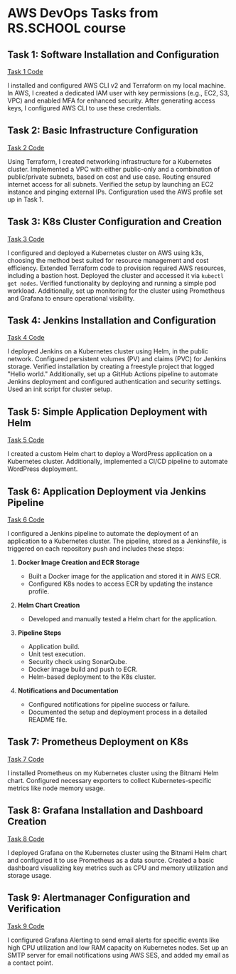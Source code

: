 # AWS DevOps Tasks from RS.SCHOOL course

## Task 1: Software Installation and Configuration  
[Task 1 Code](https://github.com/alextonkovid/aws-devops/tree/task_1)  

I installed and configured AWS CLI v2 and Terraform on my local machine. In AWS, I created a dedicated IAM user with key permissions (e.g., EC2, S3, VPC) and enabled MFA for enhanced security. After generating access keys, I configured AWS CLI to use these credentials.

## Task 2: Basic Infrastructure Configuration  
[Task 2 Code](https://github.com/alextonkovid/aws-devops/tree/task_2)  

Using Terraform, I created networking infrastructure for a Kubernetes cluster. Implemented a VPC with either public-only and a combination of public/private subnets, based on cost and use case. Routing ensured internet access for all subnets. Verified the setup by launching an EC2 instance and pinging external IPs. Configuration used the AWS profile set up in Task 1.

## Task 3: K8s Cluster Configuration and Creation  
[Task 3 Code](https://github.com/alextonkovid/aws-devops/tree/task_3)  

I configured and deployed a Kubernetes cluster on AWS using k3s, choosing the method best suited for resource management and cost efficiency. Extended Terraform code to provision required AWS resources, including a bastion host. Deployed the cluster and accessed it via `kubectl get nodes`. Verified functionality by deploying and running a simple pod workload. Additionally, set up monitoring for the cluster using Prometheus and Grafana to ensure operational visibility.

## Task 4: Jenkins Installation and Configuration  
[Task 4 Code](https://github.com/alextonkovid/aws-devops/tree/task_4)  

I deployed Jenkins on a Kubernetes cluster using Helm, in the public network. Configured persistent volumes (PV) and claims (PVC) for Jenkins storage. Verified installation by creating a freestyle project that logged "Hello world." Additionally, set up a GitHub Actions pipeline to automate Jenkins deployment and configured authentication and security settings. Used an init script for cluster setup.

## Task 5: Simple Application Deployment with Helm  
[Task 5 Code](https://github.com/alextonkovid/aws-devops-application)  

I created a custom Helm chart to deploy a WordPress application on a Kubernetes cluster. Additionally, implemented a CI/CD pipeline to automate WordPress deployment.

## Task 6: Application Deployment via Jenkins Pipeline  
[Task 6 Code](https://github.com/alextonkovid/aws-devops-application/tree/task_6)  

I configured a Jenkins pipeline to automate the deployment of an application to a Kubernetes cluster. The pipeline, stored as a Jenkinsfile, is triggered on each repository push and includes these steps:  

1. **Docker Image Creation and ECR Storage**  
   - Built a Docker image for the application and stored it in AWS ECR.  
   - Configured K8s nodes to access ECR by updating the instance profile.  

2. **Helm Chart Creation**  
   - Developed and manually tested a Helm chart for the application.  

3. **Pipeline Steps**  
   - Application build.  
   - Unit test execution.  
   - Security check using SonarQube.  
   - Docker image build and push to ECR.  
   - Helm-based deployment to the K8s cluster.  

4. **Notifications and Documentation**  
   - Configured notifications for pipeline success or failure.  
   - Documented the setup and deployment process in a detailed README file.  

## Task 7: Prometheus Deployment on K8s  
[Task 7 Code](https://github.com/alextonkovid/aws-devops-provision/tree/task_7)  

I installed Prometheus on my Kubernetes cluster using the Bitnami Helm chart. Configured necessary exporters to collect Kubernetes-specific metrics like node memory usage. 

## Task 8: Grafana Installation and Dashboard Creation  
[Task 8 Code](https://github.com/alextonkovid/aws-devops-provision/tree/task_8)  

I deployed Grafana on the Kubernetes cluster using the Bitnami Helm chart and configured it to use Prometheus as a data source. Created a basic dashboard visualizing key metrics such as CPU and memory utilization and storage usage.

## Task 9: Alertmanager Configuration and Verification  
[Task 9 Code](https://github.com/alextonkovid/aws-devops-provision/tree/task_9)  

I configured Grafana Alerting to send email alerts for specific events like high CPU utilization and low RAM capacity on Kubernetes nodes. Set up an SMTP server for email notifications using AWS SES, and added my email as a contact point. 
